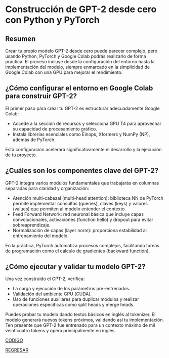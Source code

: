 # Construcción de GPT-2 desde cero con Python y PyTorch

## Resumen

Crear tu propio modelo GPT-2 desde cero puede parecer complejo, pero usando Python, PyTorch y Google Colab podrás realizarlo de forma práctica. El proceso incluye desde la configuración del entorno hasta la implementación del modelo, siempre enmarcado en la simplicidad de Google Colab con una GPU para mejorar el rendimiento.

## ¿Cómo configurar el entorno en Google Colab para construir GPT-2?

El primer paso para crear tu GPT-2 es estructurar adecuadamente Google Colab:

* Accede a la sección de recursos y selecciona GPU T4 para aprovechar su capacidad de procesamiento gráfico.
* Instala librerías esenciales como Einops, Xformers y NumPy (NP), además de PyTorch.

Esta configuración acelerará significativamente el desarrollo y la ejecución de tu proyecto.

## ¿Cuáles son los componentes clave del GPT-2?

GPT-2 integra varios módulos fundamentales que trabajarás en columnas separadas para claridad y organización:

* Atención multi-cabezal (multi-head attention): biblioteca NN de PyTorch permite implementar consultas (queries), claves (keys) y valores (values) que permiten al modelo entender el contexto.
* Feed Forward Network: red neuronal básica que incluye capas convolucionales, activaciones (function hello) y dropout para evitar sobreaprendizaje.
* Normalización de capas (layer norm): proporciona estabilidad al entrenamiento del modelo.

En la práctica, PyTorch automatiza procesos complejos, facilitando tareas de programación como el cálculo de gradientes (backward function).

## ¿Cómo ejecutar y validar tu modelo GPT-2?

Una vez construido el GPT-2, verifica:

* La carga y ejecución de los parámetros pre-entrenados.
* Validación del ambiente GPU (CUDA).
* Uso de funciones auxiliares para duplicar módulos y realizar operaciones específicas como split heads y merge heads.

Puedes probar tu modelo dando textos básicos en inglés al tokenizer. El modelo generará nuevos tokens próximos, validando así tu implementación. Ten presente que GPT-2 fue entrenado para un contexto máximo de mil veinticuatro tokens y opera principalmente en inglés.

[CODIGO](./Codigos/01_GPT-2.ipynb)

[REGRESAR](../02_Componentes_Avanzados_de_los_LLMs/Intro.md)